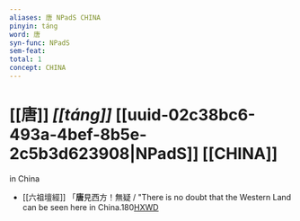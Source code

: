 ```yaml
---
aliases: 唐 NPadS CHINA
pinyin: táng
word: 唐
syn-func: NPadS
sem-feat: 
total: 1
concept: CHINA 
---
```

# [[唐]] *[[táng]]*  [[uuid-02c38bc6-493a-4bef-8b5e-2c5b3d623908|NPadS]] [[CHINA]]
in China
 - [[六祖壇經]] 「**唐**見西方！無疑 / "There is no doubt that the Western Land can be seen here in China.180[HXWD](https://hxwd.org/textview.html?location=KR6q0082_T_001-0341b.79)